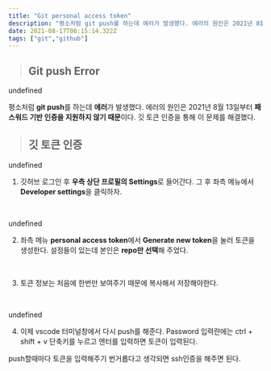 ```yaml
---
title: "Git personal access token"
description: "평소처럼 git push를 하는데 에러가 발생했다. 에러의 원인은 2021년 8월 13일부터 패스워드 기반 인증을 지원하지 않기 때문이다."
date: 2021-08-17T06:15:14.322Z
tags: ["git","github"]
---
```

> ## Git push Error

undefined

평소처럼 **git push**를 하는데 **에러**가 발생했다. 에러의 원인은 2021년 8월 13일부터 **패스워드 기반 인증을 지원하지 않기 때문**이다. 깃 토큰 인증을 통해 이 문제를 해결했다.

> ## 깃 토큰 인증

undefined

1. 깃허브 로그인 후 **우측 상단 프로필의 Settings**로 들어간다. 그 후 좌측 메뉴에서 **Developer settings**을 클릭하자.

<br />

undefined

2. 좌측 메뉴 **personal access token**에서 **Generate new token**을 눌러 토큰을 생성한다. 설정들이 있는데 본인은 **repo만 선택**해 주었다.

<br />

3. 토큰 정보는 처음에 한번만 보여주기 때문에 복사해서 저장해야한다.

<br />

undefined

4. 이제 vscode 터미널창에서 다시 push를 해준다. Password 입력란에는 ctrl + shift + v 단축키를 누르고 엔터를 입력하면 토큰이 입력된다.

push할때마다 토큰을 입력해주기 번거롭다고 생각되면 ssh인증을 해주면 된다.
